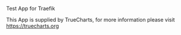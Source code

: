 Test App for Traefik

This App is supplied by TrueCharts, for more information please visit https://truecharts.org
